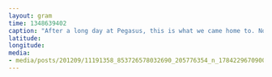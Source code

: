 ```yaml
---
layout: gram
time: 1348639402
caption: "After a long day at Pegasus, this is what we came home to. Not too shabby."
latitude: 
longitude: 
media:
- media/posts/201209/11191358_853726578032690_205776354_n_17842296709000351.jpg
---
```


